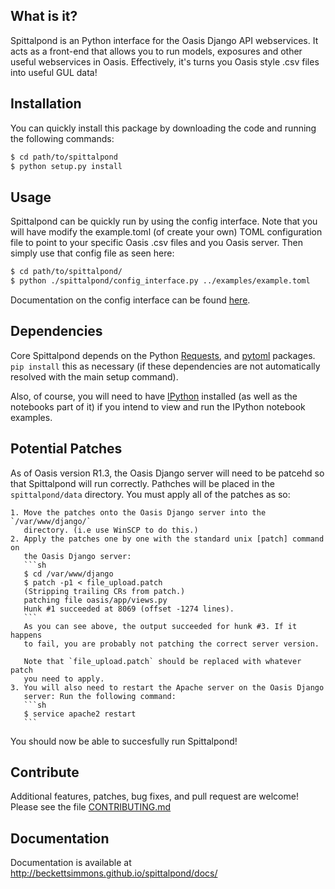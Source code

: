 <!-- The closest Bermuda's got to an Oasis! -->

What is it?
-----------

Spittalpond is an Python interface for the Oasis Django API webservices.
It acts as a front-end that allows you to run models, exposures and other
useful webservices in Oasis.
Effectively, it's turns you Oasis style .csv files into useful GUL data!

Installation
------------

You can quickly install this package by downloading the code and running the
following commands:

``` sh
$ cd path/to/spittalpond
$ python setup.py install
```

Usage
-----

Spittalpond can be quickly run by using the config interface. Note that you will
have modify the example.toml (of create your own) TOML configuration file to
point to your specific Oasis .csv files and you Oasis server. Then simply use
that config file as seen here:

```sh
$ cd path/to/spittalpond/
$ python ./spittalpond/config_interface.py ../examples/example.toml
```

Documentation on the config interface can be found [here].

Dependencies
------------

Core Spittalpond depends on the Python [Requests], and [pytoml] packages.
`pip install` this as necessary (if these dependencies are not automatically
resolved with the main setup command).

Also, of course, you will need to have [IPython] installed (as well as the
notebooks part of it) if you intend to view and run the IPython notebook
examples.

Potential Patches
-----------------

As of Oasis version R1.3, the Oasis Django server will need to be patcehd so
that Spittalpond will run correctly. Pathches will be placed in the
`spittalpond/data` directory. You must apply all of the patches as so:

    1. Move the patches onto the Oasis Django server into the `/var/www/django/`
       directory. (i.e use WinSCP to do this.)
    2. Apply the patches one by one with the standard unix [patch] command on
       the Oasis Django server:
       ```sh
       $ cd /var/www/django
       $ patch -p1 < file_upload.patch
       (Stripping trailing CRs from patch.)
       patching file oasis/app/views.py
       Hunk #1 succeeded at 8069 (offset -1274 lines).
       ```
       As you can see above, the output succeeded for hunk #3. If it happens
       to fail, you are probably not patching the correct server version.

       Note that `file_upload.patch` should be replaced with whatever patch
       you need to apply.
    3. You will also need to restart the Apache server on the Oasis Django
       server: Run the following command:
       ```sh
       $ service apache2 restart
       ```

You should now be able to succesfully run Spittalpond!

Contribute
----------

Additional features, patches, bug fixes, and pull request are welcome!
Please see the file [CONTRIBUTING.md]

Documentation
-------------

Documentation is available at
<http://beckettsimmons.github.io/spittalpond/docs/>

[here]: <http://beckettsimmons.github.io/spittalpond/docs/usage/config_interface.html>
[Requests]: <http://docs.python-requests.org/en/latest/>
[pytoml]: <https://github.com/avakar/pytoml>
[IPython]: <http://ipython.org/>
[patch]: <http://linux.about.com/od/commands/l/blcmdl1_patch.htm>
[CONTRIBUTING.md]: <./CONTRIBUTING.md>
